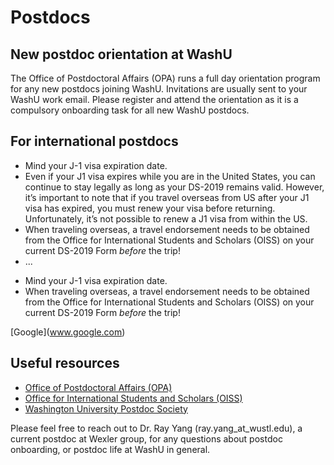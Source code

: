 # Postdocs

## New postdoc orientation at WashU

The Office of Postdoctoral Affairs (OPA) runs a full day orientation program for any new postdocs joining WashU. Invitations are usually sent to your WashU work email. Please register and attend the orientation as it is a compulsory onboarding task for all new WashU postdocs.

## For international postdocs

* Mind your J-1 visa expiration date.
* Even if your J1 visa expires while you are in the United States, you can continue to stay legally as long as your DS-2019 remains valid. However, it’s important to note that if you travel overseas from US after your J1 visa has expired, you must renew your visa before returning. Unfortunately, it’s not possible to renew a J1 visa from within the US.
* When traveling overseas, a travel endorsement needs to be obtained from the Office for International Students and Scholars (OISS) on your current DS-2019 Form _before_ the trip!
* ...

<!---->

* Mind your J-1 visa expiration date.
* When traveling overseas, a travel endorsement needs to be obtained from the Office for International Students and Scholars (OISS) on your current DS-2019 Form _before_ the trip!

\[Google]\(www.google.com)

## Useful resources

* [Office of Postdoctoral Affairs (OPA)](https://postdoc.wustl.edu/)
* [Office for International Students and Scholars (OISS)](https://oiss.wustl.edu/)
* [Washington University Postdoc Society](https://sites.wustl.edu/wupostdocsociety/)

Please feel free to reach out to Dr. Ray Yang (ray.yang\_at\_wustl.edu), a current postdoc at Wexler group, for any questions about postdoc onboarding, or postdoc life at WashU in general.
